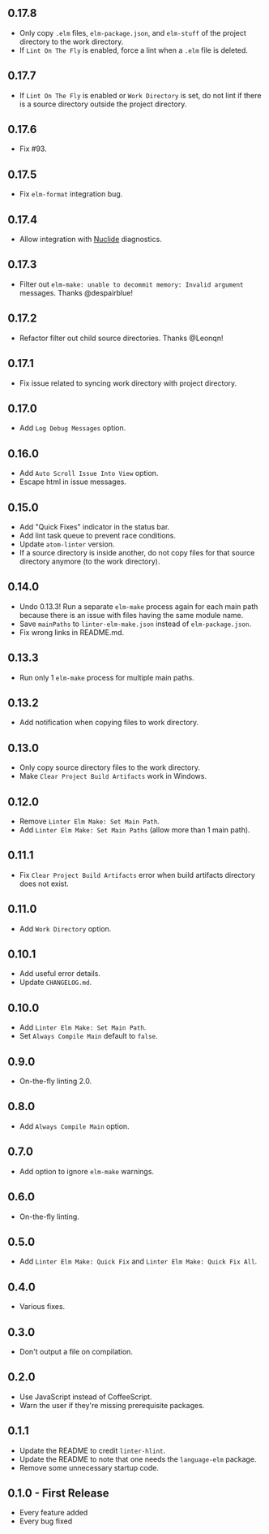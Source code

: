 ## 0.17.8
* Only copy `.elm` files, `elm-package.json`, and `elm-stuff` of the project directory to the work directory.
* If `Lint On The Fly` is enabled, force a lint when a `.elm` file is deleted.

## 0.17.7
* If `Lint On The Fly` is enabled or `Work Directory` is set, do not lint if there is a source directory outside the project directory.

## 0.17.6
* Fix \#93.

## 0.17.5
* Fix `elm-format` integration bug.

## 0.17.4
* Allow integration with [Nuclide](https://atom.io/packages/nuclide) diagnostics.

## 0.17.3
* Filter out `elm-make: unable to decommit memory: Invalid argument` messages.  Thanks @despairblue!

## 0.17.2
* Refactor filter out child source directories.  Thanks @Leonqn!

## 0.17.1
* Fix issue related to syncing work directory with project directory.

## 0.17.0
* Add `Log Debug Messages` option.

## 0.16.0
* Add `Auto Scroll Issue Into View` option.
* Escape html in issue messages.

## 0.15.0
* Add "Quick Fixes" indicator in the status bar.
* Add lint task queue to prevent race conditions.
* Update `atom-linter` version.
* If a source directory is inside another, do not copy files for that source directory anymore (to the work directory).

## 0.14.0
* Undo 0.13.3!  Run a separate `elm-make` process again for each main path because there is an issue with files having the same module name.
* Save `mainPaths` to `linter-elm-make.json` instead of `elm-package.json`.
* Fix wrong links in README.md.

## 0.13.3
* Run only 1 `elm-make` process for multiple main paths.

## 0.13.2
* Add notification when copying files to work directory.

## 0.13.0
* Only copy source directory files to the work directory.
* Make `Clear Project Build Artifacts` work in Windows.

## 0.12.0
* Remove `Linter Elm Make: Set Main Path`.
* Add `Linter Elm Make: Set Main Paths` (allow more than 1 main path).

## 0.11.1
* Fix `Clear Project Build Artifacts` error when build artifacts directory does not exist.

## 0.11.0
* Add `Work Directory` option.

## 0.10.1
* Add useful error details.
* Update `CHANGELOG.md`.

## 0.10.0
* Add `Linter Elm Make: Set Main Path`.
* Set `Always Compile Main` default to `false`.

## 0.9.0
* On-the-fly linting 2.0.

## 0.8.0
* Add `Always Compile Main` option.

## 0.7.0
* Add option to ignore `elm-make` warnings.

## 0.6.0
* On-the-fly linting.

## 0.5.0
* Add `Linter Elm Make: Quick Fix` and `Linter Elm Make: Quick Fix All`.

## 0.4.0
* Various fixes.

## 0.3.0
* Don't output a file on compilation.

## 0.2.0
* Use JavaScript instead of CoffeeScript.
* Warn the user if they're missing prerequisite packages.

## 0.1.1
* Update the README to credit `linter-hlint`.
* Update the README to note that one needs the `language-elm` package.
* Remove some unnecessary startup code.

## 0.1.0 - First Release
* Every feature added
* Every bug fixed
